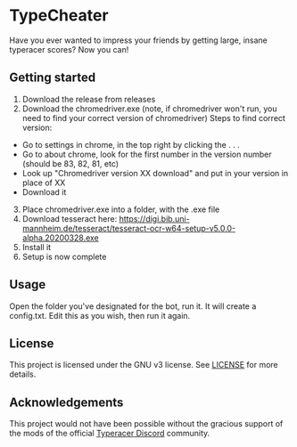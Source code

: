# TypeCheater

Have you ever wanted to impress your friends by getting large, insane typeracer scores? Now you can!

## Getting started

1. Download the release from releases
2. Download the chromedriver.exe (note, if chromedriver won't run, you need to find your correct version of chromedriver)
Steps to find correct version:

- Go to settings in chrome, in the top right by clicking the . . .
- Go to about chrome, look for the first number in the version number (should be 83, 82, 81, etc)
- Look up "Chromedriver version XX download" and put in your version in place of XX
- Download it

3. Place chromedriver.exe into a folder, with the .exe file
4. Download tesseract here: https://digi.bib.uni-mannheim.de/tesseract/tesseract-ocr-w64-setup-v5.0.0-alpha.20200328.exe
5. Install it
6. Setup is now complete

## Usage

Open the folder you've designated for the bot, run it.
It will create a config.txt. Edit this as you wish, then run it again.

## License

This project is licensed under the GNU v3 license. See [LICENSE](LICENSE) for more details.

## Acknowledgements

This project would not have been possible without the gracious support of the mods of the official [Typeracer Discord](https://discord.com/invite/typeracer) community.
